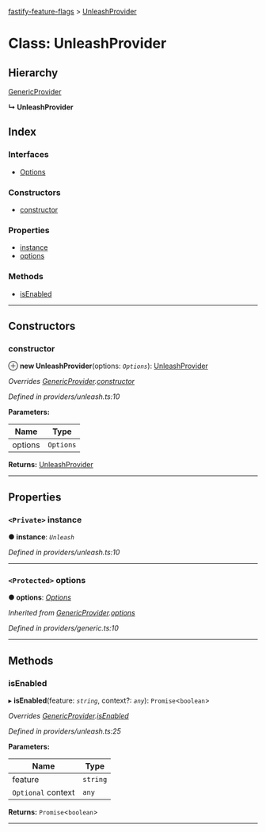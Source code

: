 [fastify-feature-flags](../README.md) > [UnleashProvider](../classes/unleashprovider.md)

# Class: UnleashProvider

## Hierarchy

 [GenericProvider](genericprovider.md)

**↳ UnleashProvider**

## Index

### Interfaces

* [Options](../interfaces/unleashprovider.options.md)

### Constructors

* [constructor](unleashprovider.md#constructor)

### Properties

* [instance](unleashprovider.md#instance)
* [options](unleashprovider.md#options-1)

### Methods

* [isEnabled](unleashprovider.md#isenabled)

---

## Constructors

<a id="constructor"></a>

###  constructor

⊕ **new UnleashProvider**(options: *`Options`*): [UnleashProvider](unleashprovider.md)

*Overrides [GenericProvider](genericprovider.md).[constructor](genericprovider.md#constructor)*

*Defined in providers/unleash.ts:10*

**Parameters:**

| Name | Type |
| ------ | ------ |
| options | `Options` |

**Returns:** [UnleashProvider](unleashprovider.md)

___

## Properties

<a id="instance"></a>

### `<Private>` instance

**● instance**: *`Unleash`*

*Defined in providers/unleash.ts:10*

___
<a id="options-1"></a>

### `<Protected>` options

**● options**: *[Options](../interfaces/genericprovider.options.md)*

*Inherited from [GenericProvider](genericprovider.md).[options](genericprovider.md#options-1)*

*Defined in providers/generic.ts:10*

___

## Methods

<a id="isenabled"></a>

###  isEnabled

▸ **isEnabled**(feature: *`string`*, context?: *`any`*): `Promise`<`boolean`>

*Overrides [GenericProvider](genericprovider.md).[isEnabled](genericprovider.md#isenabled)*

*Defined in providers/unleash.ts:25*

**Parameters:**

| Name | Type |
| ------ | ------ |
| feature | `string` |
| `Optional` context | `any` |

**Returns:** `Promise`<`boolean`>

___

